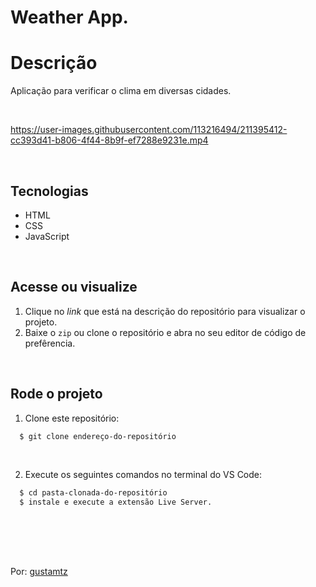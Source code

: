 # Weather App.

# Descrição 
Aplicação para verificar o clima em diversas cidades.

<br>

https://user-images.githubusercontent.com/113216494/211395412-cc393d41-b806-4f44-8b9f-ef7288e9231e.mp4

<br>

## Tecnologias
- HTML
- CSS
- JavaScript

<br>

## Acesse ou visualize
1. Clique no *link* que está na descrição do repositório para visualizar o projeto.
2. Baixe o `zip` ou clone o repositório e abra no seu editor de código de prefêrencia.

<br>


## Rode o projeto
1. Clone este repositório:
```sh
  $ git clone endereço-do-repositório
```

<br>

2. Execute os seguintes comandos no terminal do VS Code:
```sh
  $ cd pasta-clonada-do-repositório 
  $ instale e execute a extensão Live Server.
  
```

<br>
<br> 
<br>

Por: <a href="https://github.com/gustamtz"> gustamtz</a>
